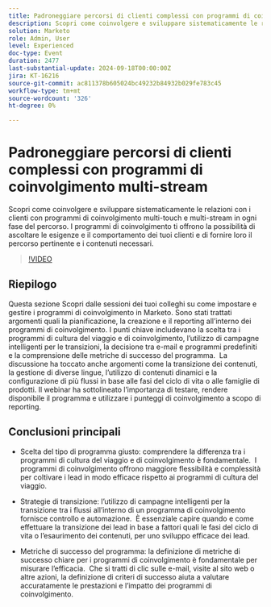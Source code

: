 ```yaml
---
title: Padroneggiare percorsi di clienti complessi con programmi di coinvolgimento multi-stream
description: Scopri come coinvolgere e sviluppare sistematicamente le relazioni con i clienti con programmi di coinvolgimento multi-touch e multi-stream in ogni fase del percorso. I programmi di coinvolgimento ti offrono la possibilità di ascoltare le esigenze e il comportamento dei tuoi clienti e di fornire loro il percorso pertinente e i contenuti necessari.
solution: Marketo
role: Admin, User
level: Experienced
doc-type: Event
duration: 2477
last-substantial-update: 2024-09-18T00:00:00Z
jira: KT-16216
source-git-commit: ac811378b605024bc49232b84932b029fe783c45
workflow-type: tm+mt
source-wordcount: '326'
ht-degree: 0%

---
```



# Padroneggiare percorsi di clienti complessi con programmi di coinvolgimento multi-stream

Scopri come coinvolgere e sviluppare sistematicamente le relazioni con i clienti con programmi di coinvolgimento multi-touch e multi-stream in ogni fase del percorso. I programmi di coinvolgimento ti offrono la possibilità di ascoltare le esigenze e il comportamento dei tuoi clienti e di fornire loro il percorso pertinente e i contenuti necessari.

>[!VIDEO](https://video.tv.adobe.com/v/3434490/?learn=on)

## Riepilogo

Questa sezione Scopri dalle sessioni dei tuoi colleghi su come impostare e gestire i programmi di coinvolgimento in Marketo. Sono stati trattati argomenti quali la pianificazione, la creazione e il reporting all’interno dei programmi di coinvolgimento. I punti chiave includevano la scelta tra i programmi di cultura del viaggio e di coinvolgimento, l’utilizzo di campagne intelligenti per le transizioni, la decisione tra e-mail e programmi predefiniti e la comprensione delle metriche di successo del programma. &#x200B; La discussione ha toccato anche argomenti come la transizione dei contenuti, la gestione di diverse lingue, l’utilizzo di contenuti dinamici e la configurazione di più flussi in base alle fasi del ciclo di vita o alle famiglie di prodotti. Il webinar ha sottolineato l’importanza di testare, rendere disponibile il programma e utilizzare i punteggi di coinvolgimento a scopo di reporting. &#x200B;

## Conclusioni principali

* Scelta del tipo di programma giusto: comprendere la differenza tra i programmi di cultura del viaggio e di coinvolgimento è fondamentale. &#x200B; I programmi di coinvolgimento offrono maggiore flessibilità e complessità per coltivare i lead in modo efficace rispetto ai programmi di cultura del viaggio. &#x200B;

* Strategie di transizione: l’utilizzo di campagne intelligenti per la transizione tra i flussi all’interno di un programma di coinvolgimento fornisce controllo e automazione. &#x200B; È essenziale capire quando e come effettuare la transizione dei lead in base a fattori quali le fasi del ciclo di vita o l’esaurimento dei contenuti, per uno sviluppo efficace dei lead.

* Metriche di successo del programma: la definizione di metriche di successo chiare per i programmi di coinvolgimento è fondamentale per misurare l’efficacia. &#x200B; Che si tratti di clic sulle e-mail, visite al sito web o altre azioni, la definizione di criteri di successo aiuta a valutare accuratamente le prestazioni e l’impatto dei programmi di coinvolgimento. &#x200B;